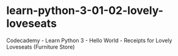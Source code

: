 # learn-python-3-01-02-lovely-loveseats
Codecademy - Learn Python 3 - Hello World - Receipts for Lovely Loveseats (Furniture Store)
